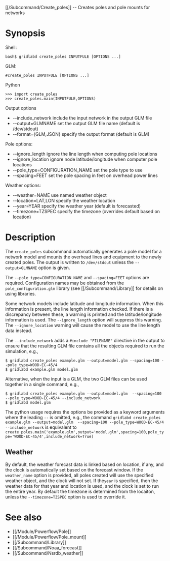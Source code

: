 [[/Subcommand/Create_poles]] -- Creates poles and pole mounts for networks

# Synopsis

Shell:

~~~
bash$ gridlabd create_poles INPUTFULE [OPTIONS ...]
~~~

GLM:

~~~
#create_poles INPUTFULE [OPTIONS ...]
~~~

Python

~~~
>>> import create_poles
>>> create_poles.main(INPUTFULE,OPTIONS)
~~~

Output options

  * --include_network                 include the input network in the output GLM file
  * --output=GLMNAME                  set the output GLM file name (default is /dev/stdout)
  * --format={GLM,JSON}               specify the output format (default is GLM)

Pole options:

  * --ignore_length                   ignore the line length when computing pole locations
  * --ignore_location                 ignore node latitude/longitude when computer pole locations
  * --pole_type=CONFIGURATION_NAME    set the pole type to use
  * --spacing=FEET                    set the pole spacing in feet on overhead power lines

Weather options:

  * --weather=NAME                    use named weather object
  * --location=LAT,LON                specify the weather location
  * --year=YEAR                       specify the weather year (default is forecasted)
  * --timezone=TZSPEC                 specify the timezone (overrides default based on location)

# Description

The `create_poles` subcommand automatically generates a pole model for a network model and
mounts the overhead lines and equipment to the newly created poles.  The output is written to
`/dev/stdout` unless the `--output=GLMNAME` option is given.

The `--pole_type=CONFIGURATION_NAME` and `--spacing=FEET` options are required.  Configuration names
may be obtained from the `pole_configuration.glm` library (see [[/Subcommand/Library]] for details
on using libraries.

Some network models include latitude and longitude information.  When this information is present,
the line length information checked.  If there is a discrepancy between these, a warning is printed
and the latitude/longitude information is used.  The `--ignore_length` option will suppress this
warning. The `--ignore_location` warning will cause the model to use the line length data instead.

The `--include_network` adds a `#include "FILENAME"` directive in the output to ensure that the 
resulting GLM file contains all the objects required to run the simulation, e.g.,

~~~
$ gridlabd create_poles example.glm --output=model.glm --spacing=100 --pole_type=WOOD-EC-45/4
$ gridlabd example.glm model.glm
~~~

Alternative, when the input is a GLM, the two GLM files can be used together in a single command, e.g.,

~~~
$ gridlabd create_poles example.glm --output=model.glm  --spacing=100 --pole_type=WOOD-EC-45/4 --include_network
$ gridlabd model.glm
~~~

The python usage requires the options be provided as a keyword arguments where the leading `--` is
omitted, e.g., the command `gridlabd create_poles example.glm --output=model.glm  --spacing=100 --pole_type=WOOD-EC-45/4 --include_network` is equivalent to `create_poles.main('example.glm',output='model.glm',spacing=100,pole_type='WOOD-EC-45/4',include_network=True)`

## Weather

By default, the weather forecast data is linked based on location, if any, and the clock is automatically set based on the forecast window.  If the `weather_name` option is provided, all poles created will use the specified weather object, and the clock will not set.  If the`year` is specified, then the weather data for that year and location is used, and the clock is set to run the entire year.  By default the timezone is determined from the locaiton, unless the `--timezone=TZSPEC` option is used to override it.

# See also

* [[/Module/Powerflow/Pole]]
* [[/Module/Powerflow/Pole_mount]]
* [[/Subcommand/Library]]
* [[/Subcommand/Noaa_forecast]]
* [[/Subcommand/Nsrdb_weather]]
